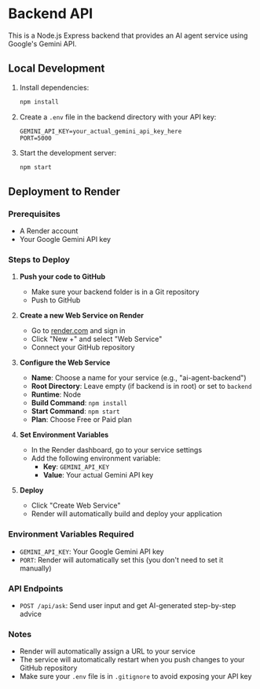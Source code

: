 # Backend API

This is a Node.js Express backend that provides an AI agent service using Google's Gemini API.

## Local Development

1. Install dependencies:
   ```bash
   npm install
   ```

2. Create a `.env` file in the backend directory with your API key:
   ```
   GEMINI_API_KEY=your_actual_gemini_api_key_here
   PORT=5000
   ```

3. Start the development server:
   ```bash
   npm start
   ```

## Deployment to Render

### Prerequisites
- A Render account
- Your Google Gemini API key

### Steps to Deploy

1. **Push your code to GitHub**
   - Make sure your backend folder is in a Git repository
   - Push to GitHub

2. **Create a new Web Service on Render**
   - Go to [render.com](https://render.com) and sign in
   - Click "New +" and select "Web Service"
   - Connect your GitHub repository

3. **Configure the Web Service**
   - **Name**: Choose a name for your service (e.g., "ai-agent-backend")
   - **Root Directory**: Leave empty (if backend is in root) or set to `backend`
   - **Runtime**: Node
   - **Build Command**: `npm install`
   - **Start Command**: `npm start`
   - **Plan**: Choose Free or Paid plan

4. **Set Environment Variables**
   - In the Render dashboard, go to your service settings
   - Add the following environment variable:
     - **Key**: `GEMINI_API_KEY`
     - **Value**: Your actual Gemini API key

5. **Deploy**
   - Click "Create Web Service"
   - Render will automatically build and deploy your application

### Environment Variables Required
- `GEMINI_API_KEY`: Your Google Gemini API key
- `PORT`: Render will automatically set this (you don't need to set it manually)

### API Endpoints
- `POST /api/ask`: Send user input and get AI-generated step-by-step advice

### Notes
- Render will automatically assign a URL to your service
- The service will automatically restart when you push changes to your GitHub repository
- Make sure your `.env` file is in `.gitignore` to avoid exposing your API key
